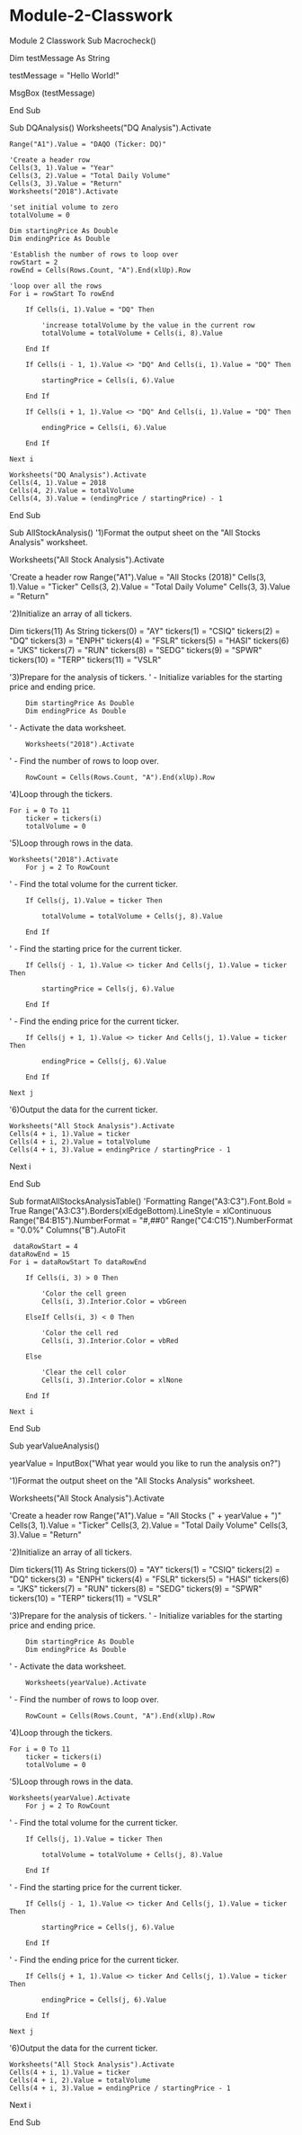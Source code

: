 # Module-2-Classwork
Module 2 Classwork
Sub Macrocheck()

Dim testMessage As String

testMessage = "Hello World!"

MsgBox (testMessage)

End Sub

Sub DQAnalysis()
    Worksheets("DQ Analysis").Activate

    Range("A1").Value = "DAQO (Ticker: DQ)"

    'Create a header row
    Cells(3, 1).Value = "Year"
    Cells(3, 2).Value = "Total Daily Volume"
    Cells(3, 3).Value = "Return"
    Worksheets("2018").Activate

    'set initial volume to zero
    totalVolume = 0

    Dim startingPrice As Double
    Dim endingPrice As Double

    'Establish the number of rows to loop over
    rowStart = 2
    rowEnd = Cells(Rows.Count, "A").End(xlUp).Row

    'loop over all the rows
    For i = rowStart To rowEnd

        If Cells(i, 1).Value = "DQ" Then

            'increase totalVolume by the value in the current row
            totalVolume = totalVolume + Cells(i, 8).Value

        End If

        If Cells(i - 1, 1).Value <> "DQ" And Cells(i, 1).Value = "DQ" Then

            startingPrice = Cells(i, 6).Value

        End If

        If Cells(i + 1, 1).Value <> "DQ" And Cells(i, 1).Value = "DQ" Then

            endingPrice = Cells(i, 6).Value

        End If

    Next i

    Worksheets("DQ Analysis").Activate
    Cells(4, 1).Value = 2018
    Cells(4, 2).Value = totalVolume
    Cells(4, 3).Value = (endingPrice / startingPrice) - 1


End Sub

Sub AllStockAnalysis()
'1)Format the output sheet on the "All Stocks Analysis" worksheet.

Worksheets("All Stock Analysis").Activate

'Create a header row
Range("A1").Value = "All Stocks (2018)"
Cells(3, 1).Value = "Ticker"
Cells(3, 2).Value = "Total Daily Volume"
Cells(3, 3).Value = "Return"


'2)Initialize an array of all tickers.


Dim tickers(11) As String
    tickers(0) = "AY"
    tickers(1) = "CSIQ"
    tickers(2) = "DQ"
    tickers(3) = "ENPH"
    tickers(4) = "FSLR"
    tickers(5) = "HASI"
    tickers(6) = "JKS"
    tickers(7) = "RUN"
    tickers(8) = "SEDG"
    tickers(9) = "SPWR"
    tickers(10) = "TERP"
    tickers(11) = "VSLR"
    
    
'3)Prepare for the analysis of tickers.
'  - Initialize variables for the starting price and ending price.
        
        Dim startingPrice As Double
        Dim endingPrice As Double

'  - Activate the data worksheet.

        Worksheets("2018").Activate
        
'  - Find the number of rows to loop over.

        RowCount = Cells(Rows.Count, "A").End(xlUp).Row
        
'4)Loop through the tickers.
    
    For i = 0 To 11
        ticker = tickers(i)
        totalVolume = 0
        
'5)Loop through rows in the data.

    Worksheets("2018").Activate
        For j = 2 To RowCount
        
'  - Find the total volume for the current ticker.

        If Cells(j, 1).Value = ticker Then
            
            totalVolume = totalVolume + Cells(j, 8).Value
        
        End If
        

'  - Find the starting price for the current ticker.
        
        If Cells(j - 1, 1).Value <> ticker And Cells(j, 1).Value = ticker Then
            
            startingPrice = Cells(j, 6).Value
        
        End If
        
        
'  - Find the ending price for the current ticker.
        
        If Cells(j + 1, 1).Value <> ticker And Cells(j, 1).Value = ticker Then
            
            endingPrice = Cells(j, 6).Value
            
        End If
    
    Next j
    
        
            
'6)Output the data for the current ticker.

    Worksheets("All Stock Analysis").Activate
    Cells(4 + i, 1).Value = ticker
    Cells(4 + i, 2).Value = totalVolume
    Cells(4 + i, 3).Value = endingPrice / startingPrice - 1

Next i


End Sub


Sub formatAllStocksAnalysisTable()
    'Formatting
    Range("A3:C3").Font.Bold = True
    Range("A3:C3").Borders(xlEdgeBottom).LineStyle = xlContinuous
    Range("B4:B15").NumberFormat = "#,##0"
    Range("C4:C15").NumberFormat = "0.0%"
    Columns("B").AutoFit
    
     dataRowStart = 4
    dataRowEnd = 15
    For i = dataRowStart To dataRowEnd

        If Cells(i, 3) > 0 Then

            'Color the cell green
            Cells(i, 3).Interior.Color = vbGreen

        ElseIf Cells(i, 3) < 0 Then

            'Color the cell red
            Cells(i, 3).Interior.Color = vbRed

        Else

            'Clear the cell color
            Cells(i, 3).Interior.Color = xlNone

        End If

    Next i
    
    

End Sub

Sub yearValueAnalysis()

yearValue = InputBox("What year would you like to run the analysis on?")

'1)Format the output sheet on the "All Stocks Analysis" worksheet.

Worksheets("All Stock Analysis").Activate

'Create a header row
Range("A1").Value = "All Stocks (" + yearValue + ")"
Cells(3, 1).Value = "Ticker"
Cells(3, 2).Value = "Total Daily Volume"
Cells(3, 3).Value = "Return"


'2)Initialize an array of all tickers.


Dim tickers(11) As String
    tickers(0) = "AY"
    tickers(1) = "CSIQ"
    tickers(2) = "DQ"
    tickers(3) = "ENPH"
    tickers(4) = "FSLR"
    tickers(5) = "HASI"
    tickers(6) = "JKS"
    tickers(7) = "RUN"
    tickers(8) = "SEDG"
    tickers(9) = "SPWR"
    tickers(10) = "TERP"
    tickers(11) = "VSLR"
    
    
'3)Prepare for the analysis of tickers.
'  - Initialize variables for the starting price and ending price.
        
        Dim startingPrice As Double
        Dim endingPrice As Double

'  - Activate the data worksheet.

        Worksheets(yearValue).Activate
        
'  - Find the number of rows to loop over.

        RowCount = Cells(Rows.Count, "A").End(xlUp).Row
        
'4)Loop through the tickers.
    
    For i = 0 To 11
        ticker = tickers(i)
        totalVolume = 0
        
'5)Loop through rows in the data.

    Worksheets(yearValue).Activate
        For j = 2 To RowCount
        
'  - Find the total volume for the current ticker.

        If Cells(j, 1).Value = ticker Then
            
            totalVolume = totalVolume + Cells(j, 8).Value
        
        End If
        

'  - Find the starting price for the current ticker.
        
        If Cells(j - 1, 1).Value <> ticker And Cells(j, 1).Value = ticker Then
            
            startingPrice = Cells(j, 6).Value
        
        End If
        
        
'  - Find the ending price for the current ticker.
        
        If Cells(j + 1, 1).Value <> ticker And Cells(j, 1).Value = ticker Then
            
            endingPrice = Cells(j, 6).Value
            
        End If
    
    Next j
    
        
            
'6)Output the data for the current ticker.

    Worksheets("All Stock Analysis").Activate
    Cells(4 + i, 1).Value = ticker
    Cells(4 + i, 2).Value = totalVolume
    Cells(4 + i, 3).Value = endingPrice / startingPrice - 1

Next i


End Sub
